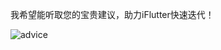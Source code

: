 我希望能听取您的宝贵建议，助力iFlutter快速迭代！

![advice](https://cdn.jsdelivr.net/gh/YangLang116/iFlutter/doc/configs/advice.png)
